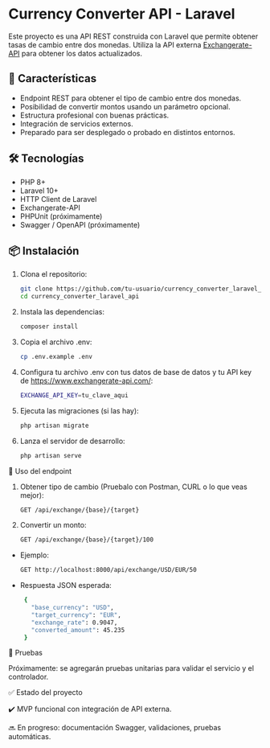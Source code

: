 # Currency Converter API - Laravel

Este proyecto es una API REST construida con Laravel que permite obtener tasas de cambio entre dos monedas. Utiliza la API externa [Exchangerate-API](https://www.exchangerate-api.com/) para obtener los datos actualizados.

## 🚀 Características

- Endpoint REST para obtener el tipo de cambio entre dos monedas.
- Posibilidad de convertir montos usando un parámetro opcional.
- Estructura profesional con buenas prácticas.
- Integración de servicios externos.
- Preparado para ser desplegado o probado en distintos entornos.

## 🛠️ Tecnologías

- PHP 8+
- Laravel 10+
- HTTP Client de Laravel
- Exchangerate-API
- PHPUnit (próximamente)
- Swagger / OpenAPI (próximamente)

## 📦 Instalación

1. Clona el repositorio:
   ```bash
   git clone https://github.com/tu-usuario/currency_converter_laravel_api.git
   cd currency_converter_laravel_api

2. Instala las dependencias:
   ```bash
   composer install
   
3. Copia el archivo .env:
   ```bash
   cp .env.example .env

4. Configura tu archivo .env con tus datos de base de datos y tu API key de https://www.exchangerate-api.com/:
   ```bash
   EXCHANGE_API_KEY=tu_clave_aqui

5. Ejecuta las migraciones (si las hay):
   ```bash
   php artisan migrate

6. Lanza el servidor de desarrollo:
   ```bash
   php artisan serve

🔁 Uso del endpoint
1. Obtener tipo de cambio (Pruebalo con Postman, CURL o lo que veas mejor):
   ```bash
   GET /api/exchange/{base}/{target}

2. Convertir un monto:
   ```bash
   GET /api/exchange/{base}/{target}/100

- Ejemplo:
   ```bash
   GET http://localhost:8000/api/exchange/USD/EUR/50

- Respuesta JSON esperada:
  ```bash
   {
     "base_currency": "USD",
     "target_currency": "EUR",
     "exchange_rate": 0.9047,
     "converted_amount": 45.235
   }   

🧪 Pruebas
   
   Próximamente: se agregarán pruebas unitarias para validar el servicio y el controlador.

✅ Estado del proyecto

   ✔️ MVP funcional con integración de API externa.
   
   🔜 En progreso: documentación Swagger, validaciones, pruebas automáticas.








